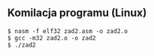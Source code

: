 ## Komilacja programu (Linux)

```
$ nasm -f elf32 zad2.asm -o zad2.o
$ gcc -m32 zad2.o -o zad2
$ ./zad2
```

